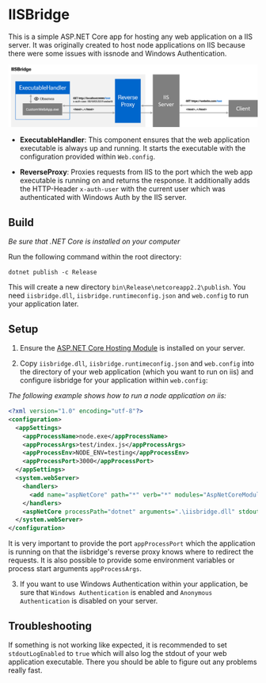 # IISBridge

This is a simple ASP.NET Core app for hosting any web application on a IIS server.
It was originally created to host node applications on IIS because there were some issues with issnode and Windows Authentication.

![IIS Bridge](doc/iisbridge.png)

* **ExecutableHandler**: This component ensures that the web application executable is always up and running. It starts the executable with the configuration provided within `Web.config`.

* **ReverseProxy**: Proxies requests from IIS to the port which the web app executable is running on and returns the response. It additionally adds the HTTP-Header `x-auth-user` with the current user which was authenticated with Windows Auth by the IIS server.

## Build

*Be sure that .NET Core is installed on your computer*

Run the following command within the root directory:
```
dotnet publish -c Release
```

This will create a new directory `bin\Release\netcoreapp2.2\publish`.
You need `iisbridge.dll`, `iisbridge.runtimeconfig.json` and `web.config` to run your application later.

## Setup

1. Ensure the [ASP.NET Core Hosting Module](https://docs.microsoft.com/en-us/aspnet/core/host-and-deploy/iis/?view=aspnetcore-2.2#install-the-net-core-hosting-bundle) is installed on your server.

2. Copy `iisbridge.dll`, `iisbridge.runtimeconfig.json` and `web.config` into the directory of your web application (which you want to run on iis) and configure iisbridge for your application within `web.config`:

*The following example shows how to run a node application on iis:*
```xml
<?xml version="1.0" encoding="utf-8"?>
<configuration>
  <appSettings>
    <appProcessName>node.exe</appProcessName>
    <appProcessArgs>test/index.js</appProcessArgs>
    <appProcessEnv>NODE_ENV=testing</appProcessEnv>
    <appProcessPort>3000</appProcessPort>
  </appSettings>
  <system.webServer>
    <handlers>
      <add name="aspNetCore" path="*" verb="*" modules="AspNetCoreModuleV2" resourceType="Unspecified" />
    </handlers>
    <aspNetCore processPath="dotnet" arguments=".\iisbridge.dll" stdoutLogEnabled="false" stdoutLogFile=".\logs\stdout" hostingModel="InProcess" />
  </system.webServer>
</configuration>
```

It is very important to provide the port `appProcessPort` which the application is running on that the iisbridge's reverse proxy knows where to redirect the requests.
It is also possible to provide some environment variables or process start arguments `appProcessArgs`.

3. If you want to use Windows Authentication within your application, be sure that `Windows Authentication` is enabled and `Anonymous Authentication` is disabled on your server.

## Troubleshooting

If something is not working like expected, it is recommended to set `stdoutLogEnabled` to `true` which will also log the stdout of your web application executable. There you should be able to figure out any problems really fast.